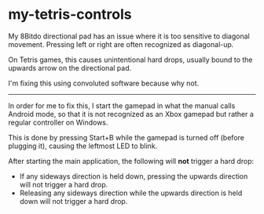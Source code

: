 my-tetris-controls
====

My 8Bitdo directional pad has an issue where it is too sensitive to diagonal movement. Pressing left or right are often recognized as diagonal-up.

On Tetris games, this causes unintentional hard drops, usually bound to the upwards arrow on the directional pad.

I'm fixing this using convoluted software because why not.

---

In order for me to fix this, I start the gamepad in what the manual calls Android mode, so that it is not recognized as an Xbox gamepad but rather a regular controller on Windows.

This is done by pressing Start+B while the gamepad is turned off (before plugging it), causing the leftmost LED to blink.


After starting the main application, the following will **not** trigger a hard drop:

  - If any sideways direction is held down, pressing the upwards direction will not trigger a hard drop.
  - Releasing any sideways direction while the upwards direction is held down will not trigger a hard drop. 
